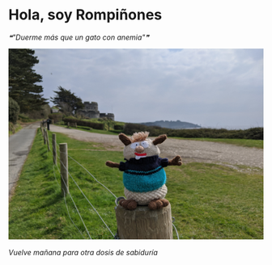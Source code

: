 # Hola, soy Rompiñones

<!--STARTS_HERE_QUOTE_README-->
<i>❝"Duerme más que un gato con anemia"❞</i>
<!--ENDS_HERE_QUOTE_README-->

<!--START_SECTION:update_image-->
![alt text](https://raw.githubusercontent.com/focaalvarez/rompinones/main/.github/images/IMG_20220329_134646.jpg?raw=true)
<!--END_SECTION:update_image-->

*Vuelve mañana para otra dosis de sabiduría*
